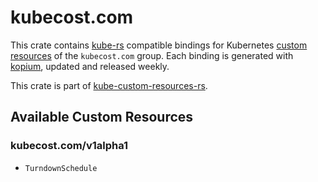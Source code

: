 <!--
SPDX-FileCopyrightText: The kube-custom-resources-rs Authors
SPDX-License-Identifier: 0BSD
 -->

# kubecost.com

This crate contains [kube-rs](https://kube.rs/) compatible bindings for Kubernetes [custom resources](https://kubernetes.io/docs/tasks/extend-kubernetes/custom-resources/custom-resource-definitions/) of the `kubecost.com` group. Each binding is generated with [kopium](https://github.com/kube-rs/kopium), updated and released weekly.

This crate is part of [kube-custom-resources-rs](https://github.com/metio/kube-custom-resources-rs).

## Available Custom Resources

### kubecost.com/v1alpha1
- `TurndownSchedule`
